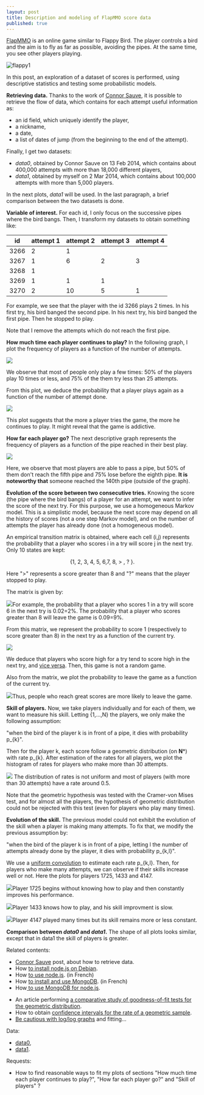 ```yaml
---
layout: post
title: Description and modeling of FlapMMO score data
published: true
---
```

<a title="FlapMMO game" href="http://flapmmo.com/" target="_blank">F</a><a title="FlapMMO game" href="http://flapmmo.com/" target="_blank">lapMMO</a> is an online game similar to Flappy Bird. The player controls a bird and the aim is to fly as far as possible, avoiding the pipes. At the same time, you see other players playing.

<img src="../images/2014-3-11-Flap-mmo/flappy1.png" alt="flappy1"/>

In this post, an exploration of a dataset of scores is performed, using descriptive statistics and testing some probabilistic models.


<strong>Retrieving data.</strong> Thanks to the work of <a href="http://t3hz0r.com/post/analysis-flapmmo-attempts" target="_blank">Connor Sauve</a>, it is possible to retrieve the flow of data, which contains for each attempt useful information as:
<ul>
	<li>an id field, which uniquely identify the player,</li>
	<li>a nickname,</li>
	<li>a date,</li>
	<li>a list of dates of jump (from the beginning to the end of the attempt).</li>
</ul>
Finally, I get two datasets:
<ul>
	<li><em>data0</em>, obtained by Connor Sauve on 13 Feb 2014, which contains about 400,000 attempts with more than 18,000 different players,</li>
	<li><em>data1</em>, obtained by myself on 2 Mar 2014, which contains about 100,000 attempts with more than 5,000 players.</li>
</ul>
In the next plots, <em>data1</em> will be used. In the last paragraph, a brief comparison between the two datasets is done.

<strong>Variable of interest.</strong> For each id, I only focus on the successive pipes where the bird bangs. Then, I transform my datasets to obtain something like:


| id   | attempt 1  | attempt 2 | attempt 3 | attempt 4 | 
| ---- | ---------- | ----------| ----------| ----------|
| 3266 | 2          | 1         |           |           |
| 3267 | 1          | 6         | 2         | 3         |
| 3268 | 1          |           |           |           |
| 3269 | 1          | 1         | 1         |           |
| 3270 | 2          | 10        | 5         | 1         |


For example, we see that the player with the id 3266 plays 2 times. In his first try, his bird banged the second pipe. In his next try, his bird banged the first pipe. Then he stopped to play.

Note that I remove the attempts which do not reach the first pipe.

<strong>How much time each player continues to play?</strong> In the following graph, I plot the frequency of players as a function of the number of attempts.<strong>
</strong>

<img src="../images/2014-3-11-Flap-mmo/numberAttempts1.png"/>

We observe that most of people only play a few times: 50% of the players play 10 times or less, and 75% of the them try less than 25 attempts.

From this plot, we deduce the probability that a player plays again as a function of the number of attempt done.

<img src="../images/2014-3-11-Flap-mmo/numberAttemptsConditional1.png"/>

This plot suggests that the more a player tries the game, the more he continues to play. It might reveal that the game is addictive.

<strong>How far each player go?</strong> The next descriptive graph represents the frequency of players as a function of the pipe reached in their best play.<strong>
</strong>

<img src="../images/2014-3-11-Flap-mmo/maxBanged1.png"/>

Here, we observe that most players are able to pass a pipe, but 50% of them don't reach the fifth pipe and 75% lose before the eighth pipe. <b>It is noteworthy</b><b> </b><b>t</b><b>h</b><b>at</b> someone reached the 140th pipe (outside of the graph).

<strong>Evolution of the score between two consecutive tries.</strong> Knowing the score (the pipe where the bird bangs) of a player for an attempt, we want to infer the score of the next try. For this purpose, we use a homogeneous Markov model. This is a simplistic model, because the next score may depend on all the history of scores (not a one step Markov model), and on the number of attempts the player has already done (not a homogeneous model).

An empirical transition matrix is obtained, where each cell (i,j) represents the probability that a player who scores i in a try will score j in the next try. Only 10 states are kept:
<p style="text-align:center;">{1, 2, 3, 4, 5, 6,7, 8, > , ? }.</p>
<p style="text-align:left;">Here ">" represents a score greater than 8 and "?" means that the player stopped to play.</p>
<p style="text-align:left;">The matrix is given by:</p>
<p style="text-align:left;"><img src="../images/2014-3-11-Flap-mmo/matrix1.png"/>For example, the probability that a player who scores 1 in a try will score 6 in the next try is 0.02=2%. The probability that a player who scores greater than 8 will leave the game is 0.09=9%.</p>
<p style="text-align:left;">From this matrix, we represent the probability to score 1 (respectively to score greater than 8) in the next try as a function of the current try.</p>
<p style="text-align:left;"><img src="../images/2014-3-11-Flap-mmo/markovBang1.png"/></p>
<p style="text-align:left;">We deduce that players who score high for a try tend to score high in the next try, and <a href="http://www.youtube.com/watch?v=ZTeqM5gciH8" target="_blank">vice versa</a>. Then, this game is not a random game.</p>
<p style="text-align:left;">Also from the matrix, we plot the probability to leave the game as a function of the current try.</p>
<p style="text-align:left;"><img src="../images/2014-3-11-Flap-mmo/markovQuit1.png"/>Thus, people who reach great scores are more likely to leave the game.</p>
<p style="text-align:left;"><strong>Skill of players.</strong> Now, we take players individually and for each of them, we want to measure his skill. Letting {1,...,N} the players, we only make the following assumption:</p>
<p style="text-align:left;">"when the bird of the player k is in front of a pipe, it dies with probability p_{k}".</p>
<p style="text-align:left;">Then for the player k, each score follow a geometric distribution (on <strong>N</strong>*) with rate p_{k}. After estimation of the rates for all players, we plot the histogram of rates for players who make more than 30 attempts.</p>
<p style="text-align:left;"><img src="../images/2014-3-11-Flap-mmo/30.png"/> The distribution of rates is not uniform and most of players (with more than 30 attempts) have a rate around 0.5.</p>
<p style="text-align:left;">Note that the geometric hypothesis was tested with the Cramer-von Mises test, and for almost all the players, the hypothesis of geometric distribution could not be rejected with this test (even for players who play many times).</p>
<p style="text-align:left;"><strong>Evolution of the skill.</strong> The previous model could not exhibit the evolution of the skill when a player is making many attempts. To fix that, we modify the previous assumption by:</p>
<p style="text-align:left;">"when the bird of the player k is in front of a pipe, letting l the number of attempts already done by the player, it dies with probability p_{k,l}".</p>
<p style="text-align:left;">We use a <a title="convolution is used to smooth functions" href="http://en.wikipedia.org/wiki/File:Convolution_of_box_signal_with_itself2.gif" target="_blank">uniform convolution</a> to estimate each rate p_{k,l}. Then, for players who make many attempts, we can observe if their skills increase well or not. Here the plots for players 1725, 1433 and 4147.</p>
<p style="text-align:left;"><img src="../images/2014-3-11-Flap-mmo/numberAttempts1andPlayer1725.png"/>Player 1725 begins without knowing how to play and then constantly improves his performance.</p>
<p style="text-align:left;"><img src="../images/2014-3-11-Flap-mmo/numberAttempts1andPlayer1433.png"/>Player 1433 knows how to play, and his skill improvment is slow.</p>
<p style="text-align:left;"><img src="../images/2014-3-11-Flap-mmo/numberAttempts1andPlayer4147.png"/>Player 4147 played many times but its skill remains more or less constant.</p>
<p style="text-align:left;"><strong>Comparison between <em>data0</em> and <em>data1</em>.</strong> The shape of all plots looks similar, except that in data1 the skill of players is greater.</p>
Related contents:
<ul>
	<li><a href="http://t3hz0r.com/post/analysis-flapmmo-attempts" target="_blank">Connor Sauve</a> post, about how to retrieve data.</li>
	<li>How <a href="http://sekati.com/etc/install-nodejs-on-debian-squeeze" target="_blank">to install node.js on Debian</a>.</li>
	<li>How <a href="http://fr.openclassrooms.com/informatique/cours/des-applications-ultra-rapides-avec-node-js" target="_blank">to use node.js</a>. (in French)</li>
	<li>How <a href="http://tuts.syrinxoon.net/tuts/installation-et-bases-de-mongodb" target="_blank">to install and use MongoDB</a>. (in French)</li>
	<li>How<a href="http://cwbuecheler.com/web/tutorials/2013/node-express-mongo/" target="_blank"> to use MongoDB for node.js</a>.</li>
</ul>
<ul>
	<li>An article performing <a href="http://www-ljk.imag.fr/SMS/ftp/BraCreGau02.pdf" target="_blank">a comparative study of goodness-of-fit tests for the geometric distribution</a>.</li>
	<li>How to obtain <a href="http://math.stackexchange.com/questions/647845/95-confidence-interval-for-geometric-distribution" target="_blank">confidence intervals for the rate of a geometric sample</a>.</li>
	<li><a href="http://vserver1.cscs.lsa.umich.edu/~crshalizi/weblog/491.html" target="_blank">Be cautious with log/log graphs</a> and fitting...</li>
</ul>
Data:
<ul>
	<li><a href="http://ahstat.free.fr/4-flappy/data0.tar.gz" target="_blank">data0</a>,</li>
	<li><a href="http://ahstat.free.fr/4-flappy/data1.tar.gz" target="_blank">data1</a>.</li>
</ul>
Requests:
<ul>
	<li>How to find reasonable ways to fit my plots of sections "How much time each player continues to play?", "How far each player go?" and "Skill of players" ?</li>
</ul>